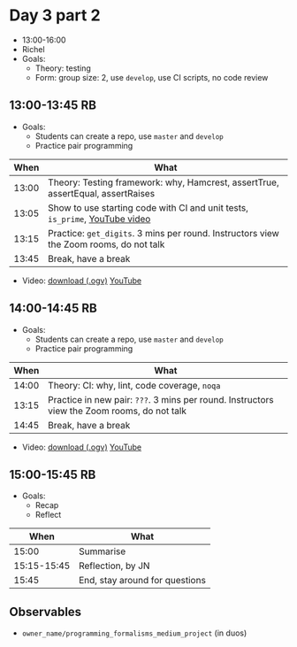 # Day 3 part 2

 * 13:00-16:00
 * Richel
 * Goals: 
   * Theory: testing
   * Form: group size: 2, use `develop`, use CI scripts, no code review

## 13:00-13:45 RB

 * Goals: 
   * Students can create a repo, use `master` and `develop`
   * Practice pair programming

When |What
-----|-------------------------
13:00|Theory: Testing framework: why, Hamcrest, assertTrue, assertEqual, assertRaises
13:05|Show to use starting code with CI and unit tests, `is_prime`, [YouTube video](https://youtu.be/qVtHieuwM1M)
13:15|Practice: `get_digits`. 3 mins per round. Instructors view the Zoom rooms, do not talk
13:45|Break, have a break

 * Video: [download (.ogv)](https://richelbilderbeek.nl/tdd_python_is_prime.ogv) [YouTube](https://youtu.be/qVtHieuwM1M)

## 14:00-14:45 RB

 * Goals: 
   * Students can create a repo, use `master` and `develop`
   * Practice pair programming

When |What
-----|-------------------------
14:00|Theory: CI: why, lint, code coverage, `noqa`
13:15|Practice in new pair: `???`. 3 mins per round. Instructors view the Zoom rooms, do not talk
14:45|Break, have a break

 * Video: [download (.ogv)](https://richelbilderbeek.nl/tdd_python_get_digits.ogv) [YouTube](https://youtu.be/vmRuSWhdA7c)

## 15:00-15:45 RB

 * Goals: 
   * Recap
   * Reflect

When       |What
-----------|-------------------------
15:00      |Summarise
15:15-15:45|Reflection, by JN
15:45      |End, stay around for questions

## Observables

 * `owner_name/programming_formalisms_medium_project` (in duos)
